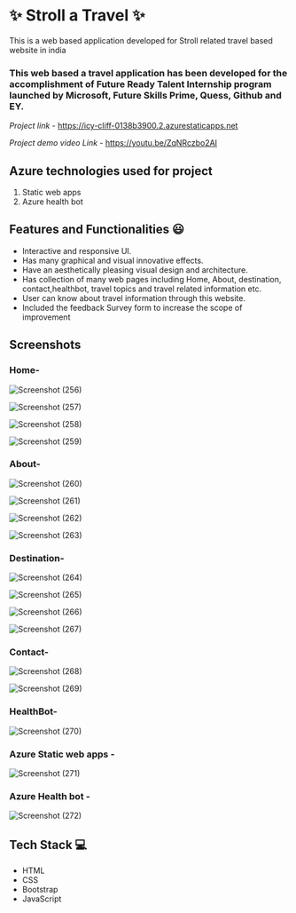 # ✨ Stroll a Travel ✨

This is a web based application developed for Stroll related travel based website in india

### This web based a travel application has been developed for the accomplishment of Future Ready Talent Internship program launched by Microsoft, Future Skills Prime, Quess, Github and EY.

*Project link* -  https://icy-cliff-0138b3900.2.azurestaticapps.net


*Project demo video Link* -  https://youtu.be/ZqNRczbo2AI


## Azure technologies used for project

1. Static web apps 
2. Azure health bot


## Features and Functionalities 😃

- Interactive and responsive UI.
- Has many graphical and visual innovative effects.
- Have an aesthetically pleasing visual design and architecture.
- Has collection of many web pages including Home, About, destination, contact,healthbot, travel topics and travel related information etc.
- User can know about travel information through this website.
- Included the feedback Survey form to increase the scope of improvement 

## Screenshots






### Home-  

![Screenshot (256)](https://user-images.githubusercontent.com/118421859/209469881-3e47578d-f4c5-4f50-b754-68af435e1136.png)

![Screenshot (257)](https://user-images.githubusercontent.com/118421859/209469884-b7b79646-f43d-4266-9835-099b5250907c.png)


![Screenshot (258)](https://user-images.githubusercontent.com/118421859/209469888-da25a61b-f502-40ac-931d-4a39f92f2fba.png)



![Screenshot (259)](https://user-images.githubusercontent.com/118421859/209469892-30bd5e04-50ae-4db9-8d47-0d7baa884a27.png)














### About-



![Screenshot (260)](https://user-images.githubusercontent.com/118421859/209469894-a96bac7e-9bf1-48b0-9f9c-cfd6c63aefc1.png)




![Screenshot (261)](https://user-images.githubusercontent.com/118421859/209469897-9ff8d428-8dfb-4e0b-9f0b-a457453cffc5.png)


![Screenshot (262)](https://user-images.githubusercontent.com/118421859/209469900-0294c6ad-a113-4b1a-84ae-5bcf04f219c3.png)



![Screenshot (263)](https://user-images.githubusercontent.com/118421859/209469905-73373cd3-6264-409c-93f4-f2e050b489cb.png)








### Destination-

![Screenshot (264)](https://user-images.githubusercontent.com/118421859/209469912-826e79e1-5d3a-4f57-b6e7-97a1fc87e56a.png)


![Screenshot (265)](https://user-images.githubusercontent.com/118421859/209469914-9cfb9745-1e0f-4923-890f-0b1595e376e1.png)


![Screenshot (266)](https://user-images.githubusercontent.com/118421859/209469917-a2496cba-c9a7-4d55-b015-c6d28c501a1f.png)




![Screenshot (267)](https://user-images.githubusercontent.com/118421859/209469918-8789f716-9f95-409b-a1ea-a0672dc8aa3a.png)












### Contact-


![Screenshot (268)](https://user-images.githubusercontent.com/118421859/209469923-5681675f-6d81-428f-8432-e98e5655d0fe.png)

![Screenshot (269)](https://user-images.githubusercontent.com/118421859/209469925-82dbdfb2-de20-44de-aab6-bb951e27fe57.png)
















### HealthBot-



![Screenshot (270)](https://user-images.githubusercontent.com/118421859/209469935-6c305449-1f00-4571-8e65-7e73c789e8e5.png)















### Azure Static web apps  -



![Screenshot (271)](https://user-images.githubusercontent.com/118421859/209469948-4c19d0fc-2b0f-4ffd-9de2-1fb212c9ad2d.png)
























### Azure Health bot  -




![Screenshot (272)](https://user-images.githubusercontent.com/118421859/209469953-a58771dc-581f-4766-baac-dbaae26bd9ab.png)




























## Tech Stack 💻
- HTML
- CSS
- Bootstrap
- JavaScript
